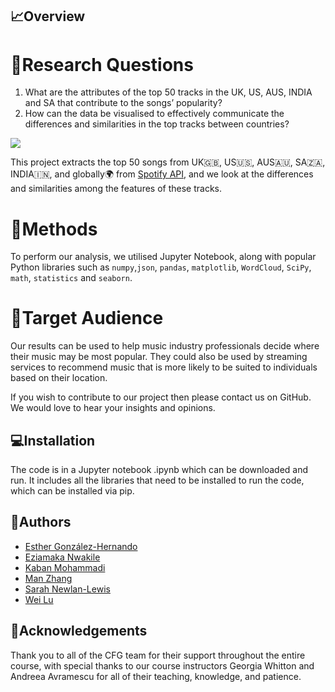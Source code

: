 ## 📈Overview

# 📝Research Questions
1. What are the attributes of the top 50 tracks in the UK, US, AUS, INDIA and SA that contribute to the songs’ popularity? 
2. How can the data be visualised to effectively communicate the differences and similarities in the top tracks between countries?

<img src = 'https://www.freepnglogos.com/uploads/spotify-logo-png/spotify-icon-marilyn-scott-0.png'>

This project extracts the top 50 songs from UK🇬🇧, US🇺🇸, AUS🇦🇺, SA🇿🇦, INDIA🇮🇳, and globally🌍 from [Spotify API](https://api.spotify.com/v1/), and we look at the differences and similarities among the features of these tracks.

# 🔧Methods
To perform our analysis, we utilised Jupyter Notebook, along with popular Python libraries such as `numpy`,`json`, `pandas`, `matplotlib`, `WordCloud`, `SciPy`, `math`, `statistics` and `seaborn`. 

# 🎯Target Audience
Our results can be used to help music industry professionals decide where their music may be most popular. They could also be used by streaming services to recommend music that is more likely to be suited to individuals based on their location. 

If you wish to contribute to our project then please contact us on GitHub. We would love to hear your insights and opinions. 


## 💻Installation

The code is in a Jupyter notebook .ipynb which can be downloaded and run. It includes all the libraries that need to be installed to run the code, which can be installed via pip. 


## 🌟Authors

- [Esther González-Hernando](https://github.com/esthergonzalez4)
- [Eziamaka Nwakile](https://github.com/EziamakaNwakile/EziamakaNwakile)
- [Kaban Mohammadi](https://github.com/KabanMo)
- [Man Zhang](https://github.com/margogo12)
- [Sarah Newlan-Lewis](https://github.com/SarahNewlanLewis)
- [Wei Lu](https://github.com/eviii-in-reed)


## 💜Acknowledgements

Thank you to all of the CFG team for their support throughout the entire course, with special thanks to our course instructors Georgia Whitton and Andreea Avramescu for all of their teaching, knowledge, and patience. 
